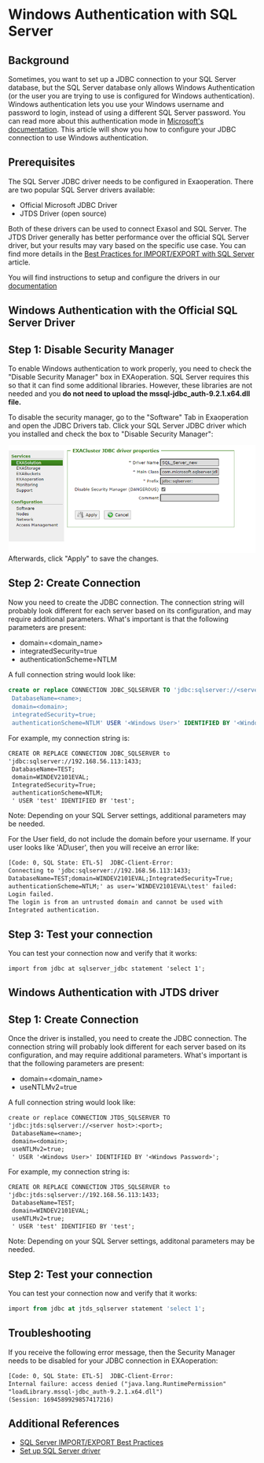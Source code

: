 # Windows Authentication with SQL Server 
## Background

Sometimes, you want to set up a JDBC connection to your SQL Server database, but the SQL Server database only allows Windows Authentication (or the user you are trying to use is configured for Windows authentication). Windows authentication lets you use your Windows username and password to login, instead of using a different SQL Server password. You can read more about this authentication mode in [Microsoft's documentation](https://docs.microsoft.com/en-us/sql/relational-databases/security/choose-an-authentication-mode?view=sql-server-ver15). This article will show you how to configure your JDBC connection to use Windows authentication. 

## Prerequisites

The SQL Server JDBC driver needs to be configured in Exaoperation. There are two popular SQL Server drivers available:

* Official Microsoft JDBC Driver
* JTDS Driver (open source)

Both of these drivers can be used to connect Exasol and SQL Server. The JTDS Driver generally has better performance over the official SQL Server driver, but your results may vary based on the specific use case. You can find more details in the [Best Practices for IMPORT/EXPORT with SQL Server](https://community.exasol.com/t5/connect-with-exasol/best-practices-for-import-export-with-sql-server/ta-p/215) article.

You will find instructions to setup and configure the drivers in our [documentation](https://docs.exasol.com/loading_data/connect_databases/sql_server.htm)

## Windows Authentication with the Official SQL Server Driver

## Step 1: Disable Security Manager

To enable Windows authentication to work properly, you need to check the "Disable Security Manager" box in EXAoperation. SQL Server requires this so that it can find some additional libraries. However, these libraries are not needed and you **do not need to upload the mssql-jdbc_auth-9.2.1.x64.dll file.**

To disable the security manager, go to the "Software" Tab in Exaoperation and open the JDBC Drivers tab. Click your SQL Server JDBC driver which you installed and check the box to "Disable Security Manager":

![](images/exa-Nico_0-1616081990498.png)Afterwards, click "Apply" to save the changes. 

## Step 2: Create Connection

Now you need to create the JDBC connection. The connection string will probably look different for each server based on its configuration, and may require additional parameters. What's important is that the following parameters are present: 

* domain=<domain_name>
* integratedSecurity=true
* authenticationScheme=NTLM

A full connection string would look like:


```sql
create or replace CONNECTION JDBC_SQLSERVER TO 'jdbc:sqlserver://<server host>:<port>;
 DatabaseName=<name>;
 domain=<domain>;
 integratedSecurity=true;
 authenticationScheme=NTLM' USER '<Windows User>' IDENTIFIED BY '<Windows Password>'; 
```
For example, my connection string is:


```markup
CREATE OR REPLACE CONNECTION JDBC_SQLSERVER to 'jdbc:sqlserver://192.168.56.113:1433;
 DatabaseName=TEST;
 domain=WINDEV2101EVAL;
 IntegratedSecurity=True;
 authenticationScheme=NTLM;
 ' USER 'test' IDENTIFIED BY 'test';
```
Note: Depending on your SQL Server settings, additional parameters may be needed.

For the User field, do not include the domain before your username. If your user looks like 'AD\user', then you will receive an error like:


```markup
[Code: 0, SQL State: ETL-5]  JDBC-Client-Error: 
Connecting to 'jdbc:sqlserver://192.168.56.113:1433;
DatabaseName=TEST;domain=WINDEV2101EVAL;IntegratedSecurity=True;
authenticationScheme=NTLM;' as user='WINDEV2101EVAL\test' failed: Login failed. 
The login is from an untrusted domain and cannot be used with Integrated authentication.
```
## Step 3: Test your connection

You can test your connection now and verify that it works:


```markup
import from jdbc at sqlserver_jdbc statement 'select 1';
```
## Windows Authentication with JTDS driver

## Step 1: Create Connection

Once the driver is installed, you need to create the JDBC connection. The connection string will probably look different for each server based on its configuration, and may require additional parameters. What's important is that the following parameters are present: 

* domain=<domain_name>
* useNTLMv2=true

A full connection string would look like:


```markup
create or replace CONNECTION JTDS_SQLSERVER TO 'jdbc:jtds:sqlserver://<server host>:<port>;
 DatabaseName=<name>;
 domain=<domain>;
 useNTLMv2=true;
 ' USER '<Windows User>' IDENTIFIED BY '<Windows Password>'; 
```
For example, my connection string is:


```markup
CREATE OR REPLACE CONNECTION JTDS_SQLSERVER to 'jdbc:jtds:sqlserver://192.168.56.113:1433;
 DatabaseName=TEST;
 domain=WINDEV2101EVAL;
 useNTLMv2=true;
 ' USER 'test' IDENTIFIED BY 'test';
```
Note: Depending on your SQL Server settings, additonal parameters may be needed.

## Step 2: Test your connection

You can test your connection now and verify that it works:


```sql
import from jdbc at jtds_sqlserver statement 'select 1';
```
## Troubleshooting

If you receive the following error message, then the Security Manager needs to be disabled for your JDBC connection in EXAoperation:


```markup
[Code: 0, SQL State: ETL-5]  JDBC-Client-Error: 
Internal failure: access denied ("java.lang.RuntimePermission" "loadLibrary.mssql-jdbc_auth-9.2.1.x64.dll") 
(Session: 1694589929857417216)
```
## Additional References

* [SQL Server IMPORT/EXPORT Best Practices](https://community.exasol.com/t5/connect-with-exasol/best-practices-for-import-export-with-sql-server/ta-p/215)
* [Set up SQL Server driver](https://docs.exasol.com/loading_data/connect_databases/sql_server.htm)
